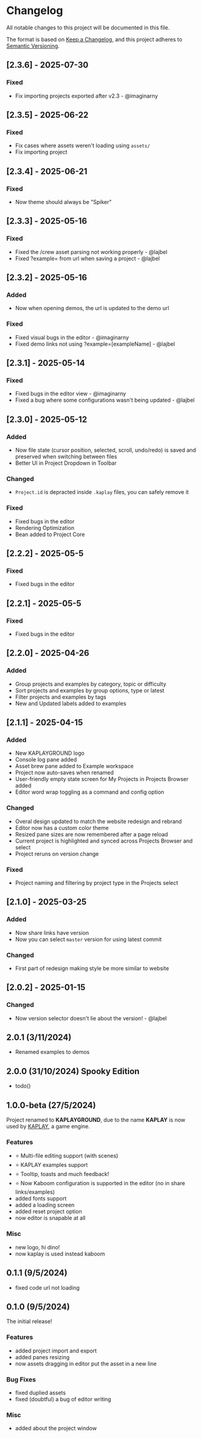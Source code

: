 # Changelog

All notable changes to this project will be documented in this file.

The format is based on [Keep a Changelog](https://keepachangelog.com/en/1.1.0/),
and this project adheres to [Semantic Versioning](https://semver.org/spec/v2.0.0.html).

## [2.3.6] - 2025-07-30

### Fixed

- Fix importing projects exported after v2.3 - @imaginarny

## [2.3.5] - 2025-06-22

### Fixed

- Fix cases where assets weren't loading using `assets/`
- Fix importing project

## [2.3.4] - 2025-06-21

### Fixed

- Now theme should always be "Spiker"

## [2.3.3] - 2025-05-16

### Fixed

- Fixed the /crew asset parsing not working properly - @lajbel
- Fixed ?example= from url when saving a project - @lajbel

## [2.3.2] - 2025-05-16

### Added

- Now when opening demos, the url is updated to the demo url

### Fixed

- Fixed visual bugs in the editor - @imaginarny
- Fixed demo links not using ?example=[exampleName] - @lajbel

## [2.3.1] - 2025-05-14

### Fixed

- Fixed bugs in the editor view - @imaginarny
- Fixed a bug where some configurations wasn't being updated - @lajbel

## [2.3.0] - 2025-05-12

### Added

- Now file state (cursor position, selected, scroll, undo/redo) is saved and preserved
  when switching between files
- Better UI in Project Dropdown in Toolbar

### Changed

- `Project.id` is depracted inside `.kaplay` files, you can safely remove it

### Fixed

- Fixed bugs in the editor
- Rendering Optimization
- Bean added to Project Core

## [2.2.2] - 2025-05-5

### Fixed

- Fixed bugs in the editor

## [2.2.1] - 2025-05-5

### Fixed

- Fixed bugs in the editor

## [2.2.0] - 2025-04-26

### Added

- Group projects and examples by category, topic or difficulty
- Sort projects and examples by group options, type or latest
- Filter projects and examples by tags
- New and Updated labels added to examples

## [2.1.1] - 2025-04-15

### Added

- New KAPLAYGROUND logo
- Console log pane added
- Asset brew pane added to Example workspace
- Project now auto-saves when renamed
- User-friendly empty state screen for My Projects in Projects Browser added
- Editor word wrap toggling as a command and config option

### Changed

- Overal design updated to match the website redesign and rebrand
- Editor now has a custom color theme
- Resized pane sizes are now remembered after a page reload
- Current project is highlighted and synced across Projects Browser and select
- Project reruns on version change

### Fixed

- Project naming and filtering by project type in the Projects select

## [2.1.0] - 2025-03-25

### Added

- Now share links have version
- Now you can select `master` version for using latest commit

### Changed

- First part of redesign making style be more similar to website

## [2.0.2] - 2025-01-15

### Changed

- Now version selector doesn't lie about the version! - @lajbel

## 2.0.1 (3/11/2024)

- Renamed examples to demos

## 2.0.0 (31/10/2024) Spooky Edition

- todo()

## 1.0.0-beta (27/5/2024)

Project renamed to **KAPLAYGROUND**, due to the name **KAPLAY** is now used
by [KAPLAY](https://kaplayjs.com), a game engine.

### Features

- ⭐ Multi-file editing support (with scenes)
- ⭐ KAPLAY examples support
- ⭐ Tooltip, toasts and much feedback!
- ⭐ Now Kaboom configuration is supported in the editor (no in share links/examples)
- added fonts support
- added a loading screen
- added reset project option
- now editor is snapable at all

### Misc

- new logo, hi dino!
- now kaplay is used instead kaboom

## 0.1.1 (9/5/2024)

- fixed code url not loading

## 0.1.0 (9/5/2024)

The initial release!

### Features

- added project import and export
- added panes resizing
- now assets dragging in editor put the asset in a new line

### Bug Fixes

- fixed duplied assets
- fixed (doubtful) a bug of editor writing

### Misc

- added about the project window

